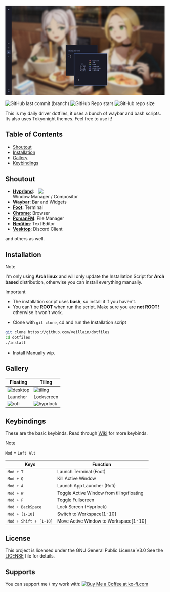<img src="assets/logo.png" width="800em"/> <br>

<!-- badges: start -->
![GitHub last commit (branch)](https://img.shields.io/github/last-commit/veillain/dotfiles/main?style=for-the-badge&labelColor=%231a1b26&color=%23c0caf5)
![GitHub Repo stars](https://img.shields.io/github/stars/veillain/dotfiles?style=for-the-badge&logo=polestar&logoColor=%23c0caf5&labelColor=%231a1b26&color=%23c0caf5)
![GitHub repo size](https://img.shields.io/github/repo-size/veillain/dotfiles?style=for-the-badge&logo=dropbox&logoColor=%23c0caf5&label=Dots%20Size&labelColor=%231a1b26&color=%23c0caf5)
<!-- badges: end -->

This is my daily driver dotfiles, it uses a bunch of waybar and bash scripts. Its also uses Tokyonight themes. Feel free to use it!

## **Table of Contents**
- [Shoutout](#shoutout)
- [Installation](#installation)
- [Gallery](#gallery)
- [Keybindings](#keybindings)

## **Shoutout**
<img src="assets/shoutout.png" align="right" width="400px">

- **[Hyprland](https://github.com/hyprwm/hyprland)**: Window Manager / Compositor
- **[Waybar](https://github.com/Alexays/Waybar)**: Bar and Widgets
- **[Foot](https://codeberg.org/dnkl/foot)**: Terminal
- **[Chrome](https://aur.archlinux.org/packages/google-chrome)**: Browser
- **[PcmanFM](https://archlinux.org/packages/extra/x86_64/pcmanfm-gtk3/)**: File Manager
- **[NeoVim](https://neovim.io)**: Text Editor
- **[Vesktop](https://github.com/Vencord/Vesktop)**: Discord Client

and others as well.

## **Installation**
> [!NOTE]
> I'm only using **Arch linux** and will only update the Installation Script for **Arch based** distribution, otherwise you can install everything manually.

> [!IMPORTANT]
> - The installation script uses **bash**, so install it if you haven't.
> - You can't be **ROOT** when run the script. Make sure you are **not ROOT!** otherwise it won't work.

- Clone with `git clone`, cd and run the Installation script
```bash
git clone https://github.com/veillain/dotfiles
cd dotfiles
./install
```

- Install Manually
wip.

## **Gallery**
| Floating | Tiling |
| - | - |
| ![desktop](assets/desktop.png) | ![tiling](assets/tiling.png) |
| Launcher | Lockscreen |
| ![rofi](assets/rofi.png) | ![hyprlock](assets/hyprlock.png) |

## **Keybindings**
These are the basic keybinds. Read through [Wiki](https://github.com/veillain/dotfiles/wiki) for more keybinds.
> [!NOTE]
> `Mod` = `Left Alt`

| Keys | Function |
| - | - |
| `Mod + T` | Launch Terminal (Foot) |
| `Mod + Q` | Kill Active Window |
| `Mod + A` | Launch App Launcher (Rofi) |
| `Mod + W` | Toggle Active Window from tiling/floating |
| `Mod + F` | Toggle Fullscreen |
| `Mod + BackSpace` | Lock Screen (Hyprlock) |
| `Mod + [1-10]` | Switch to Workspace[1-10] |
| `Mod + Shift + [1-10]` | Move Active Window to Workspace[1-10] |

## **License**
This project is licensed under the GNU General Public License V3.0 See the [LICENSE](LICENSE) file for details.

## **Supports**
You can support me / my work with:
<a href='https://ko-fi.com/veillain' target='_blank'><img height='35' style='border:0px;height:46px;' src='https://az743702.vo.msecnd.net/cdn/kofi3.png?v=0' border='0' alt='Buy Me a Coffee at ko-fi.com' />
